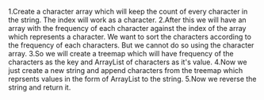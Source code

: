 1.Create a character array which will keep the count of every character in the string. The index will work as a character.
2.After this we will have an array with the frequency of each character against the index of the array which represents a character. We want to sort the characters according to the frequency of each characters. But we cannot do so using the character array.
3.So we will create a treemap which will have frequency of the characters as the key and ArrayList of characters as it's value.
4.Now we just create a new string and append characters from the treemap which reprsents values in the form of ArrayList<Character> to the string.
5.Now we reverse the string and return it.
